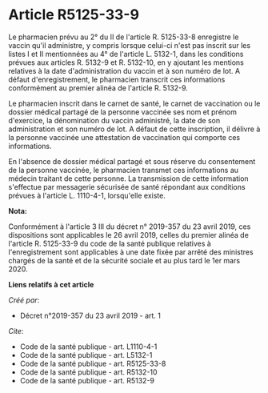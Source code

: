 # Article R5125-33-9

Le pharmacien prévu au 2° du II de l'article R. 5125-33-8 enregistre le vaccin qu'il administre, y compris lorsque celui-ci
n'est pas inscrit sur les listes I et II mentionnées au 4° de l'article L. 5132-1, dans les conditions prévues aux articles
R. 5132-9 et R. 5132-10, en y ajoutant les mentions relatives à la date d'administration du vaccin et à son numéro de lot. A
défaut d'enregistrement, le pharmacien transcrit ces informations conformément au premier alinéa de l'article R. 5132-9. 

Le pharmacien inscrit dans le carnet de santé, le carnet de vaccination ou le dossier médical partagé de la personne vaccinée
ses nom et prénom d'exercice, la dénomination du vaccin administré, la date de son administration et son numéro de lot. A
défaut de cette inscription, il délivre à la personne vaccinée une attestation de vaccination qui comporte ces informations. 

En l'absence de dossier médical partagé et sous réserve du consentement de la personne vaccinée, le pharmacien transmet ces
informations au médecin traitant de cette personne. La transmission de cette information s'effectue par messagerie sécurisée
de santé répondant aux conditions prévues à l'article L. 1110-4-1, lorsqu'elle existe.

**Nota:**

Conformément à l'article 3 III du décret n° 2019-357 du 23 avril 2019, ces dispositions sont applicables le 26 avril 2019,
celles du premier alinéa de l'article R. 5125-33-9 du code de la santé publique relatives à l'enregistrement sont applicables
à une date fixée par arrêté des ministres chargés de la santé et de la sécurité sociale et au plus tard le 1er mars 2020.

**Liens relatifs à cet article**

_Créé par_:

  - Décret n°2019-357 du 23 avril 2019 - art. 1

_Cite_:

  - Code de la santé publique - art. L1110-4-1
  - Code de la santé publique - art. L5132-1
  - Code de la santé publique - art. R5125-33-8
  - Code de la santé publique - art. R5132-10
  - Code de la santé publique - art. R5132-9
